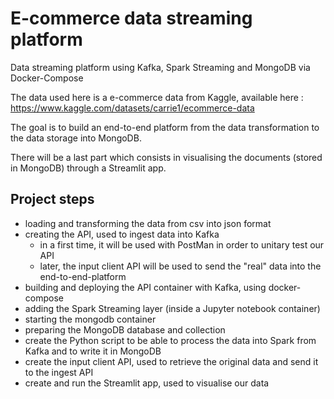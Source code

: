# E-commerce data streaming platform
Data streaming platform using Kafka, Spark Streaming and MongoDB via Docker-Compose

The data used here is a e-commerce data from Kaggle, available here :
https://www.kaggle.com/datasets/carrie1/ecommerce-data

The goal is to build an end-to-end platform from the data transformation to the data storage into MongoDB.

There will be a last part which consists in visualising the documents (stored in MongoDB) through a Streamlit app.

## Project steps
- loading and transforming the data from csv into json format
- creating the API, used to ingest data into Kafka
	- in a first time, it will be used with PostMan in order to unitary test our API
	- later, the input client API will be used to send the "real" data into the end-to-end-platform
- building and deploying the API container with Kafka, using docker-compose
- adding the Spark Streaming layer (inside a Jupyter notebook container)
- starting the mongodb container
- preparing the MongoDB database and collection
- create the Python script to be able to process the data into Spark from Kafka and to write it in MongoDB
- create the input client API, used to retrieve the original data and send it to the ingest API
- create and run the Streamlit app, used to visualise our data